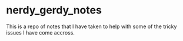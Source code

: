 # nerdy_gerdy_notes

This is a repo of notes that I have taken to help with some of the tricky issues I have come accross.
